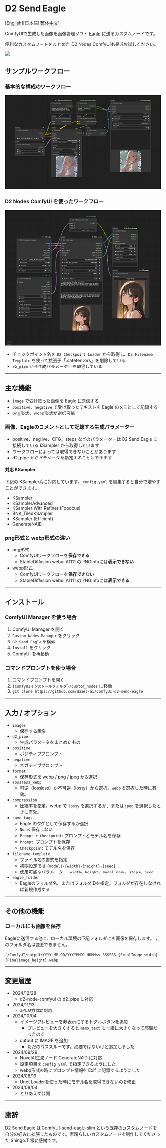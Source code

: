 # D2 Send Eagle

[<a href="README.md">English</a>][日本語][<a href="README_zh.md">繁体中文</a>]

ComfyUIで生成した画像を画像管理ソフト [Eagle](https://en.eagle.cool/) に送るカスタムノードです。

便利なカスタムノードをまとめた [D2 Nodes ComfyUI](https://github.com/da2el-ai/d2-nodes-ComfyUI/)も是非お試しください。


<img src="img/image.png">


## サンプルワークフロー

### 基本的な構成のワークフロー

<a href="workflow/workflow_basic.png" target="_blkank">
  <img src="workflow/workflow_basic.png">
</a>

### D2 Nodes ComfyUI を使ったワークフロー

<a href="workflow/workflow_d2-node.png" target="_blkank">
  <img src="workflow/workflow_d2-node.png">
</a>

- チェックポイント名を `D2 Checkpoint Loader` から取得し、`D2 Filename Template` を使って拡張子「.safetensors」を削除している
- `d2_pipe` から生成パラメータ—を取得している


---

## 主な機能

- `image` で受け取った画像を Eagle に送信する
- `positive`、`negative` で受け取ったテキストを Eagle のメモとして記録する
- png形式、webp形式が選択可能

### 画像、Eagleのコメントとして記録する生成パラメーター

- positive、negtive、CFG、steps などのパラメーターは D2 Send Eagle に接続している KSampler から取得しています
- ワークフローによっては取得できないことがあります
- d2_pipe からパラメータを指定することもできます


#### 対応 KSampler

下記の KSampler系に対応しています。
`config.yaml` を編集すると自分で増やすことができます。

- KSampler
- KSamplerAdvanced
- KSampler With Refiner (Fooocus)
- BNK_TiledKSampler
- KSampler (Efficient)
- GenerateNAID


### png形式と webp形式の違い

- png形式
  - ComfyUIワークフローを**保存できる**
  - StableDiffusion webui A1111 の PNGInfoには**表示できない**
- webp形式
  - ComfyUIワークフローを**保存できない**
  - StableDiffusion webui A1111 の PNGInfoには**表示できる**

---

## インストール

### ComfyUI Manager を使う場合

1. ComfyUI Manager を開く
2. `Custom Nodes Manager` をクリック
3. `D2 Send Eagle` を検索
4. `Install` をクリック
5. ComfyUI を再起動

### コマンドプロンプトを使う場合

1. コマンドプロンプトを開く
1. `{ComfyUIインストールフォルダ}/custom_nodes` に移動
2. `git clone https://github.com/da2el-ai/ComfyUI-d2-send-eagle`

---

## 入力 / オプション

- `images`
  - 保存する画像
- `d2_pipe`
  - 生成パラメータをまとめたもの
- `positive`
  - ポジティブプロンプト
- `negative`
  - ネガティブプロンプト
- `format`
  - 保存形式を webp / png / jpeg から選択
- `lossless_webp`
  - 可逆（lossless）か不可逆（lossy）から選択。`webp` を選択した時に有効。
- `compression`
  - 圧縮率を指定。webp で `lossy` を選択するか、または `jpeg` を選択したときに有効。
- `save_tags`
  - Eagle のタグとして保存するか選択
  - `None`: 保存しない
  - `Prompt + Checkpoint`: プロンプトとモデル名を保存
  - `Prompt`: プロンプトを保存
  - `Checkpoint`: モデル名を保存
- `filename_template`
  - ファイル名の書式を指定
  - 初期設定では `{model}-{width}-{height}-{seed}`
  - 使用可能なパラメーター: `width`、`height`、`model_name`、`steps`、`seed`
- `eagle_folder`
  - Eagleのフォルダ名、またはフォルダIDを指定。フォルダが存在しなければ新規作成する

---

## その他の機能

### ローカルにも画像を保存

Eagleに送信する他に、ローカル環境の下記フォルダにも画像を保存します。
このフォルダ名は変更できません。

`./ComfyUI/output/YYYY-MM-DD/YYYYMMDD_HHMMss_SSSSSS-{FinalImage_width}-{FinalImage_height}.webp`


---

## 変更履歴

- 2024/12/28
  - d2-node-comfyui の d2_pipe に対応
- 2024/11/13
  - JPEG方式に対応
- 2024/10/04
  - イメージプレビューを非表示にするトグルボタンを追加
    - プレビューを大きくすると `memo_text` も一緒に大きくなって邪魔だったので
  - output に IMAGE を追加
    - ただのパススルーです。必要ではないけど追加しました
- 2024/09/29
  - NovelAI生成ノード GenerateNAID に対応
  - 設定項目を `config.yaml` で指定できるようにした
  - webp形式の時にプロンプト情報を Exif に記録するようにした
- 2024/08/19
  - Unet Loaderを使った時にモデル名を取得できないのを修正
- 2024/08/04
  - とりあえず公開

---

## 謝辞

D2 Send Eagle は [ComfyUI-send-eagle-slim](https://github.com/shingo1228/ComfyUI-send-eagle-slim) という既存のカスタムノードを自分の好みに拡張したものです。素晴らしいカスタムノードを制作してくださった Shingo.T 様に感謝です。

